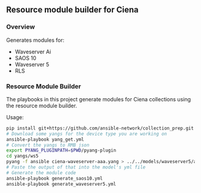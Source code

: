 ##  Resource module builder for Ciena

### Overview

Generates modules for:

* Waveserver Ai
* SAOS 10
* Waveserver 5
* RLS

### Resource Module Builder

The playbooks in this project generate modules for Ciena collections using the resource module builder.

Usage:

```bash
pip install git+https://github.com/ansible-network/collection_prep.git
# Download some yangs for the device type you are working on
ansible-playbook yang_get.yml
# Convert the yangs to RMB json
export PYANG_PLUGINPATH=$PWD/pyang-plugin
cd yangs/ws5
pyang -f ansible ciena-waveserver-aaa.yang > ../../models/waveserver5/aaa.yml
# Paste the output of that into the model's yml file
# Generate the module code
ansible-playbook generate_saos10.yml
ansible-playbook generate_waveserver5.yml
```
